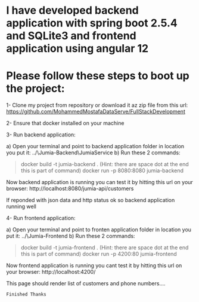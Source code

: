 # I have developed backend application with spring boot 2.5.4 and SQLite3 and frontend application using angular 12

# Please follow these steps to boot up the project:

1- Clone my project from repository or download it az zip file from this url:
  https://github.com/MohammedMostafaDataServe/FullStackDevelopment

2- Ensure that docker installed on your machine

3- Run backend application:

 a) Open your terminal and point to backend application folder in location you put it: ../\Jumia-Backend\JumiaService
 b) Run these 2 commands:
  > docker build -t jumia-backend .  (Hint: there are space dot at the end this is part of command)
  > docker run -p 8080:8080 jumia-backend
 
 Now backend application is running you can test it by hitting this url on your browser: 
  http://localhost:8080/jumia-api/customers
  
 If reponded with json data and http status ok so backend application running well
 
 4- Run frontend application:
 
  a) Open your terminal and point to fronten application folder in location you put it: ../\Jumia-Frontend
  b) Run these 2 commands:
   > docker build -t jumia-frontend .  (Hint: there are space dot at the end this is part of command)
   > docker run -p 4200:80 jumia-frontend
   
   Now frontend application is running you cant test it by hitting this url on your browser: 
     http://localhost:4200/
     
   This page should render list of customers and phone numbers....
     
    Finished Thanks
 

